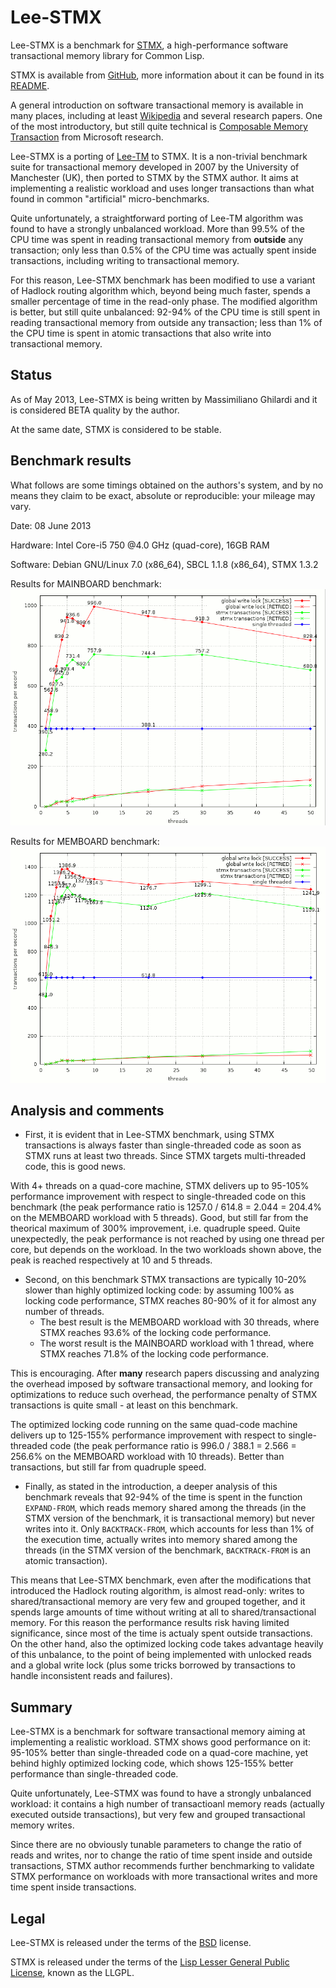 Lee-STMX
========

Lee-STMX is a benchmark for [STMX](https://github.com/cosmos72/stmx), a high-performance software
transactional memory library for Common Lisp.

STMX is available from [GitHub](https://github.com/cosmos72/stmx),
more information about it can be found in its
[README](https://github.com/cosmos72/stmx/blob/master/README.md).

A general introduction on software transactional memory is available in many places,
including at least [Wikipedia](http://en.wikipedia.org/wiki/Software_transactional_memory)
and several research papers. One of the most introductory, but still quite technical is
[Composable Memory Transaction](http://research.microsoft.com/%7Esimonpj/papers/stm/stm.pdf)
from Microsoft research.

Lee-STMX is a porting of
[Lee-TM](http://apt.cs.man.ac.uk/projects/TM/LeeBenchmark/) to STMX. It is a
non-trivial benchmark suite for transactional memory developed in 2007 by the
University of Manchester (UK), then ported to STMX by the STMX author. It aims
at implementing a realistic workload and uses longer transactions than what
found in common "artificial" micro-benchmarks. 

Quite unfortunately, a straightforward porting of Lee-TM algorithm was found
to have a strongly unbalanced workload. More than 99.5% of the CPU time was 
spent in reading transactional memory from **outside** any transaction; only
less than 0.5% of the CPU time was actually spent inside transactions, 
including writing to transactional memory.   

For this reason, Lee-STMX benchmark has been modified to use a variant
of Hadlock routing algorithm which, beyond being much faster, spends a
smaller percentage of time in the read-only phase. The modified
algorithm is better, but still quite unbalanced: 92-94% of the CPU
time is still spent in reading transactional memory from outside any
transaction; less than 1% of the CPU time is spent in atomic
transactions that also write into transactional memory.      


Status
------

As of May 2013, Lee-STMX is being written by Massimiliano Ghilardi
and it is considered BETA quality by the author.

At the same date, STMX is considered to be stable.

Benchmark results
-----------------

What follows are some timings obtained on the authors's system, and by no means they
claim to be exact, absolute or reproducible: your mileage may vary.

Date: 08 June 2013

Hardware: Intel Core-i5 750 @4.0 GHz (quad-core), 16GB RAM

Software: Debian GNU/Linux 7.0 (x86_64), SBCL 1.1.8 (x86_64), STMX 1.3.2

Results for MAINBOARD benchmark:
![nil](./results/mainboard.png)

Results for MEMBOARD benchmark:
![nil](./results/memboard.png)


Analysis and comments
---------------------

- First, it is evident that in Lee-STMX benchmark, using STMX transactions is
always faster than single-threaded code as soon as STMX runs at least two
threads. Since STMX targets multi-threaded code, this is good news. 

With 4+ threads on a quad-core machine, STMX delivers up to 95-105% performance
improvement with respect to single-threaded code on this benchmark (the peak
performance ratio is 1257.0 / 614.8 = 2.044 = 204.4% on the MEMBOARD workload
with 5 threads). Good, but still far from the theorical maximum of 300%
improvement, i.e. quadruple speed.
Quite unexpectedly, the peak performance is not reached by using one thread
per core, but depends on the workload. In the two workloads shown above, the
peak is reached respectively at 10 and 5 threads.

- Second, on this benchmark STMX transactions are typically 10-20% slower than
highly optimized locking code: by assuming 100% as locking code performance,
STMX reaches 80-90% of it for almost any number of threads.
    - The best result is the MEMBOARD workload with 30 threads, where STMX
      reaches 93.6% of the locking code performance. 
    - The worst result is the MAINBOARD workload with 1 thread, where STMX
      reaches 71.8% of the locking code performance. 

This is encouraging. After **many** research papers discussing and analyzing
the overhead imposed by software transactional memory, and looking for
optimizations to reduce such overhead, the performance penalty of STMX
transactions is quite small - at least on this benchmark.   

The optimized locking code running on the same quad-code machine delivers up
to 125-155% performance improvement with respect to single-threaded code (the
peak performance ratio is 996.0 / 388.1 = 2.566 = 256.6% on the MEMBOARD
workload with 10 threads). Better than transactions, but still far from
quadruple speed.    

- Finally, as stated in the introduction, a deeper analysis of this benchmark
reveals that 92-94% of the time is spent in the function `EXPAND-FROM`, which
reads memory shared among the threads (in the STMX version of the benchmark,
it is transactional memory) but never writes into it. Only `BACKTRACK-FROM`,
which accounts for less than 1% of the execution time, actually writes into
memory shared among the threads (in the STMX version of the benchmark,
`BACKTRACK-FROM` is an atomic transaction).

This means that Lee-STMX benchmark, even after the modifications that
introduced the Hadlock routing algorithm, is almost read-only: writes to
shared/transactional memory are very few and grouped together, and it spends
large amounts of time without writing at all to shared/transactional memory.
For this reason the performance results risk having limited significance,
since most of the time is actualy spent outside transactions. On the other
hand, also the optimized locking code takes advantage heavily of this
unbalance, to the point of being implemented with unlocked reads and a global
write lock (plus some tricks borrowed by transactions to handle inconsistent
reads and failures).

Summary
-------

Lee-STMX is a benchmark for software transactional memory aiming at
implementing a realistic workload. STMX shows good performance on it: 95-105%
better than single-threaded code on a quad-core machine, yet behind highly
optimized locking code, which shows 125-155% better performance than
single-threaded code.

Quite unfortunately, Lee-STMX was found to have a strongly unbalanced
workload: it contains a high number of transactioanl memory reads (actually
executed outside transactions), but very few and grouped transactional memory
writes.

Since there are no obviously tunable parameters to change the ratio of reads
and writes, nor to change the ratio of time spent inside and outside
transactions, STMX author recommends further benchmarking to validate STMX
performance on workloads with more transactional writes and more time spent
inside transactions.

Legal
-----

Lee-STMX is released under the terms of the
[BSD](http://opensource.org/licenses/BSD-3-Clause) license.

STMX is released under the terms of the [Lisp Lesser General Public
License](http://opensource.franz.com/preamble.html), known as the LLGPL.
